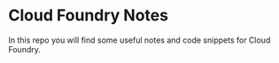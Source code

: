 # Cloud Foundry Notes

In this repo you will find some useful notes and code snippets for Cloud Foundry.
